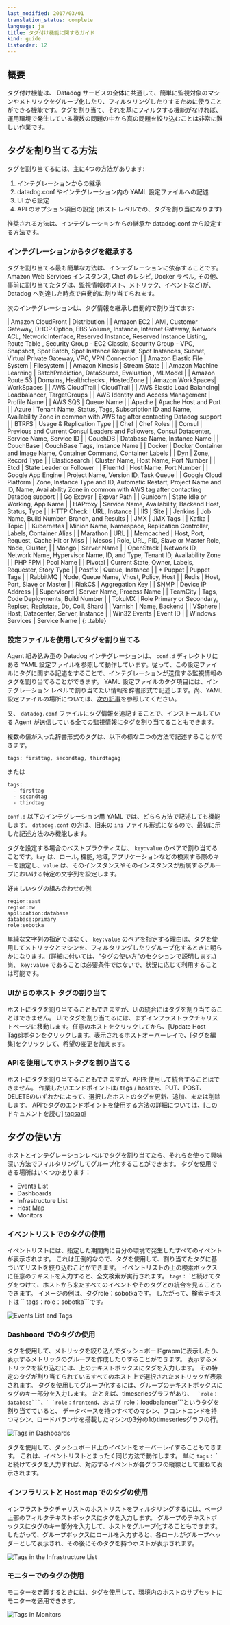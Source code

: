 ```yaml
---
last_modified: 2017/03/01
translation_status: complete
language: ja
title: タグ付け機能に関するガイド
kind: guide
listorder: 12
---
```


<!-- ## Overview
Tagging is used throughout the Datadog product to make it easier to subset and query the machines and metrics that you have to monitor. Without the ability to assign and filter based on tags, finding the problems that exist in your environment and narrowing them down enough to discover the true causes would be extremely difficult. -->

## 概要

タグ付け機能は、 Datadog サービスの全体に共通して、簡単に監視対象のマシンやメトリックをグループ化したり、フィルタリングしたりするために使うことができる機能です。タグを割り当て、それを基にフィルタする機能がなければ、運用環境で発生している複数の問題の中から真の問題を絞り込むことは非常に難しい作業です。


<!-- ## How to assign tags
There are four primary ways to assign tags: inherited from the integration, in the configuration, in the UI, and using the API, though the UI and API only allow you to assign tags at the host level. The recommended method is to rely on the integration or via the configuration files.
 -->

## タグを割り当てる方法

タグを割り当てるには、主に4つの方法があります:

  1. インテグレーションからの継承
  2. datadog.conf やインテグレーション内の YAML 設定ファイルへの記述
  3. UI から設定
  4. API のオプション項目の設定 (ホスト レベルでの、タグを割り当になります)

推奨される方法は、インテグレーションからの継承か datadog.conf から設定する方法です。


<!-- ### Inheriting tags from an integration

The easiest method for assigning tags is to rely on the integration. Tags assigned to your Amazon Web Services instances, Chef recipes, Docker labels, and more are all automatically assigned to the hosts and metrics when they are brought in to Datadog. -->

### インテグレーションからタグを継承する

タグを割り当てる最も簡単な方法は、インテグレーションに依存することです。 Amazon Web Services インスタンス, Chef のレシピ,  Docker ラベル, その他、事前に割り当てたタグは、監視情報(ホスト、メトリック、イベントなど)が、 Datadog へ到達した時点で自動的に割り当てられます。


<!-- The following integration sources create tags automatically in Datadog:

| Amazon CloudFront | Distribution |
| Amazon EC2 | AMI, Customer Gateway, DHCP Option, EBS Volume, Instance, Internet Gateway, Network ACL, Network Interface, Reserved Instance, Reserved Instance Listing, Route Table , Security Group - EC2 Classic, Security Group - VPC, Snapshot, Spot Batch, Spot Instance Request, Spot Instances, Subnet, Virtual Private Gateway, VPC, VPN Connection |
| Amazon Elastic File System | Filesystem |
| Amazon Kinesis | Stream State |
| Amazon Machine Learning | BatchPrediction, DataSource, Evaluation  , MLModel |
| Amazon Route 53 | Domains, Healthchecks  , HostedZone |
| Amazon WorkSpaces| WorkSpaces |
| AWS CloudTrail | CloudTrail |
| AWS Elastic Load Balancing| Loadbalancer, TargetGroups |
| AWS Identity and Access Management | Profile Name |
| AWS SQS | Queue Name |
| Apache | Apache Host and Port |
| Azure | Tenant Name, Status, Tags, Subscription ID and Name, Availability Zone in common with AWS tag after contacting Datadog support |
| BTRFS | Usage & Replication Type |
| Chef | Chef Roles |
| Consul | Previous and Current Consul Leaders and Followers, Consul Datacenter,  Service Name, Service ID |
| CouchDB | Database Name,  Instance Name |
| CouchBase | CouchBase Tags,  Instance Name |
| Docker | Docker Container and Image Name, Container Command, Container Labels |
| Dyn | Zone, Record Type |
| Elasticsearch | Cluster Name,  Host Name, Port Number  |
| Etcd | State Leader or Follower |
| Fluentd | Host Name, Port Number |
| Google App Engine | Project Name, Version ID, Task Queue |
| Google Cloud Platform | Zone, Instance Type and ID, Automatic Restart, Project Name and ID, Name, Availability Zone in common with AWS tag after contacting Datadog support |
| Go Expvar | Expvar Path |
| Gunicorn | State Idle or Working, App Name |
| HAProxy | Service Name, Availability, Backend Host, Status, Type |
| HTTP Check | URL, Instance |
| IIS | Site |
| Jenkins | Job Name, Build Number, Branch, and Results |
| JMX | JMX Tags |
| Kafka | Topic |
| Kubernetes | Minion Name, Namespace, Replication Controller, Labels, Container Alias |
| Marathon | URL |
| Memcached | Host, Port,  Request, Cache Hit or Miss |
| Mesos | Role, URL, PID, Slave or Master Role, Node, Cluster,   |
| Mongo | Server Name |
| OpenStack | Network ID, Network Name, Hypervisor Name, ID, and Type, Tenant ID,  Availability Zone |
| PHP FPM | Pool Name |
| Pivotal | Current State, Owner, Labels, Requester, Story Type |
| Postfix | Queue, Instance |
| * Puppet | Puppet Tags |
| RabbitMQ | Node, Queue Name, Vhost, Policy, Host |
| Redis | Host, Port,  Slave or Master |
| RiakCS | Aggregation Key |
| SNMP | Device IP Address |
| Supervisord | Server Name, Process Name |
| TeamCity | Tags, Code Deployments, Build Number |
| TokuMX | Role Primary or Secondary, Replset, Replstate, Db, Coll, Shard |
| Varnish | Name, Backend |
| VSphere | Host, Datacenter, Server, Instance |
| Win32 Events | Event ID |
| Windows Services | Service Name |
{: .table} -->

次のインテグレーションは、タグ情報を継承し自動的で割り当てます:

| Amazon CloudFront | Distribution |
| Amazon EC2 | AMI, Customer Gateway, DHCP Option, EBS Volume, Instance, Internet Gateway, Network ACL, Network Interface, Reserved Instance, Reserved Instance Listing, Route Table , Security Group - EC2 Classic, Security Group - VPC, Snapshot, Spot Batch, Spot Instance Request, Spot Instances, Subnet, Virtual Private Gateway, VPC, VPN Connection |
| Amazon Elastic File System | Filesystem |
| Amazon Kinesis | Stream State |
| Amazon Machine Learning | BatchPrediction, DataSource, Evaluation  , MLModel |
| Amazon Route 53 | Domains, Healthchecks  , HostedZone |
| Amazon WorkSpaces| WorkSpaces |
| AWS CloudTrail | CloudTrail |
| AWS Elastic Load Balancing| Loadbalancer, TargetGroups |
| AWS Identity and Access Management | Profile Name |
| AWS SQS | Queue Name |
| Apache | Apache Host and Port |
| Azure | Tenant Name, Status, Tags, Subscription ID and Name, Availability Zone in common with AWS tag after contacting Datadog support |
| BTRFS | Usage & Replication Type |
| Chef | Chef Roles |
| Consul | Previous and Current Consul Leaders and Followers, Consul Datacenter,  Service Name, Service ID |
| CouchDB | Database Name,  Instance Name |
| CouchBase | CouchBase Tags,  Instance Name |
| Docker | Docker Container and Image Name, Container Command, Container Labels |
| Dyn | Zone, Record Type |
| Elasticsearch | Cluster Name,  Host Name, Port Number  |
| Etcd | State Leader or Follower |
| Fluentd | Host Name, Port Number |
| Google App Engine | Project Name, Version ID, Task Queue |
| Google Cloud Platform | Zone, Instance Type and ID, Automatic Restart, Project Name and ID, Name, Availability Zone in common with AWS tag after contacting Datadog support |
| Go Expvar | Expvar Path |
| Gunicorn | State Idle or Working, App Name |
| HAProxy | Service Name, Availability, Backend Host, Status, Type |
| HTTP Check | URL, Instance |
| IIS | Site |
| Jenkins | Job Name, Build Number, Branch, and Results |
| JMX | JMX Tags |
| Kafka | Topic |
| Kubernetes | Minion Name, Namespace, Replication Controller, Labels, Container Alias |
| Marathon | URL |
| Memcached | Host, Port,  Request, Cache Hit or Miss |
| Mesos | Role, URL, PID, Slave or Master Role, Node, Cluster,   |
| Mongo | Server Name |
| OpenStack | Network ID, Network Name, Hypervisor Name, ID, and Type, Tenant ID,  Availability Zone |
| PHP FPM | Pool Name |
| Pivotal | Current State, Owner, Labels, Requester, Story Type |
| Postfix | Queue, Instance |
| * Puppet | Puppet Tags |
| RabbitMQ | Node, Queue Name, Vhost, Policy, Host |
| Redis | Host, Port,  Slave or Master |
| RiakCS | Aggregation Key |
| SNMP | Device IP Address |
| Supervisord | Server Name, Process Name |
| TeamCity | Tags, Code Deployments, Build Number |
| TokuMX | Role Primary or Secondary, Replset, Replstate, Db, Coll, Shard |
| Varnish | Name, Backend |
| VSphere | Host, Datacenter, Server, Instance |
| Win32 Events | Event ID |
| Windows Services | Service Name |
{: .table}


<!-- ### Assigning tags using the configuration files
The Datadog integrations are all configured via the yaml configuration files located in the conf.d directory in your agent install. For more about where to look for your configuration files, refer [to this article][agentinstall]. You can define tags in the configuration file for the overall agent as well as for each integration, though the datadog.conf file is a more traditional ini file. In yaml files, there is a tag dictionary with a list of tags you want assigned at that level. Any tag you assign to the agent will apply to every integration on that agent's host.

Dictionaries with lists of values have two different yet functionally equivalent forms:

    tags: firsttag, secondtag, thirdtag

or

    tags:
      - firsttag
      - secondtag
      - thirdtag

You will see both forms in the yaml configuration files, but for the datadog.conf ini file only the first form is valid.

Each tag can be anything you like but you will have the best success with tagging if your tags are key:value pairs. Keys could represent the role, or function, or region, or application and the value is the instance of that role, function, region, or application. Here are some examples of good tags:

    region:east
    region:nw
    application:database
    database:primary
    role:sobotka

The reason why you should use key value pairs instead of simply values will become apparent when you start using the tags to filter and group metrics and machines. That said, you are not required to use key value pairs and simple values are valid.
-->


### 設定ファイルを使用してタグを割り当てる

Agent 組み込み型の Datadog インテグレーションは、 `conf.d` ディレクトリにある YAML 設定ファイルを参照して動作しています。従って、この設定ファイルにタグに関する記述をすることで、インテグレーションが送信する監視情報のタグを割り当てることができます。 YAML 設定ファイルのタグ項目には、インテグレーション レベルで割り当てたい情報を辞書形式で記述します。尚、YAML 設定ファイルの場所については、[次の記事][agentinstall]を参照してください。

又、 `datadog.conf` ファイルにタグ情報を追記することで、インストールしている Agent が送信している全ての監視情報にタグを割り当てることもできます。

複数の値が入った辞書形式のタグは、以下の様な二つの方法で記述することができます。

    tags: firsttag, secondtag, thirdtagag

または

    tags:
      - firsttag
      - secondtag
      - thirdtag

`conf.d` 以下のインテグレーション用 YAML では、どちら方法で記述しても機能します。
`datadog.conf` の方は、旧来の `ini` ファイル形式になるので、最初に示した記述方法のみ機能します。

タグを設定する場合のベストプラクティスは、 `key:value` のペアで割り当てることです。`key` は、ロール, 機能, 地域, アプリケーションなどの検索する際のキーを設定し、`value` は、そのインスタンスやそのインスタンスが所属するグループにおいける特定の文字列を設定します。

好ましいタグの組み合わせの例:

    region:east
    region:nw
    application:database
    database:primary
    role:sobotka

単純な文字列の指定ではなく、 `key:value` のペアを指定する理由は、タグを使用してメトリックとマシンを、フィルタリングしたりグループ化するときに明らかになります。(詳細に付いては、"タグの使い方"のセクションで説明します。)　尚、 `key:value` であることは必要条件ではないで、状況に応じて利用することは可能です。


<!--### Assigning host tags in the UI
You can also assign tags to hosts, but not to integrations in the UI. To assign tags in the UI, start by going to the Infrastructure List page. Click on any host and then click the Update Host Tags button. In the host overlay that appears, click Edit Tags and make the changes you wish. -->

### UIからのホスト タグの割り当て

ホストにタグを割り当てることもできますが、UIの統合にはタグを割り当てることはできません。 UIでタグを割り当てるには、まずインフラストラクチャリストページに移動します。任意のホストをクリックしてから、[Update Host Tags]ボタンをクリックします。表示されるホストオーバーレイで、[タグを編集]をクリックして、希望の変更を加えます。


<!-- ### Assigning host tags using the API
You can also assign tags to hosts, but not to integrations using the API. The endpoints you want to work with are /tags/hosts and depending on whether you PUT, POST, or DELETE you will update, add, or delete tags for the chosen host. For more details on using the Tags endpoints in the API, [review this document][tagsapi] -->

### APIを使用してホストタグを割り当てる

ホストにタグを割り当てることもできますが、APIを使用して統合することはできません。 作業したいエンドポイントは/ tags / hostsで、PUT、POST、DELETEのいずれかによって、選択したホストのタグを更新、追加、または削除します。 APIでタグのエンドポイントを使用する方法の詳細については、[このドキュメントを読む] [tagsapi]


<!-- ## How to use tags
After you have assigned tags at the host and integration level, you can start using them to filter and group in interesting ways. There are several places you can use tags:

- Events List
- Dashboards
- Infrastructure List
- Host Map
- Monitors -->

## タグの使い方

ホストとインテグレーションレベルでタグを割り当てたら、それらを使って興味深い方法でフィルタリングしてグループ化することができます。 タグを使用できる場所はいくつかあります：

- Events List
- Dashboards
- Infrastructure List
- Host Map
- Monitors


<!-- ### Using tags in the Events List
The Events List will show you all the events that have occured in your environment over the time period specified. This can be overwhelming so you can use tags to filter down the list based on the tags you have assigned. You can enter any text you want in the search box above the Event List and a full text search will be performed. You can also enter ```tags:``` followed by a tag to see all the events that come from a host or integration with that tag. The example in the image is the tag role:sobotka. So the search text is ```tags:role:sobotka```.

![Events List and Tags](/static/images/eventtags.png)
 -->

### イベントリストでのタグの使用

イベントリストには、指定した期間内に自分の環境で発生したすべてのイベントが表示されます。 これは圧倒的なので、タグを使用して、割り当てたタグに基づいてリストを絞り込むことができます。 イベントリストの上の検索ボックスに任意のテキストを入力すると、全文検索が実行されます。 `` tags： `` `と続けてタグをつけて、ホストから来たすべてのイベントやそのタグとの統合を見ることもできます。 イメージの例は、タグrole：sobotkaです。 したがって、検索テキストは `` tags：role：sobotka```です。

![Events List and Tags](/static/images/eventtags.png)


<!-- ### Using tags in Dashboards
You can use tags to narrow down the metrics to display on a dashboard grapm, or to create groups of metrics to display. To narrow down the metrics to display, enter the tag in the over: textbox. You will now be looking at a chosen metric over all the hosts that have that particular tag assigned. To group using tags, enter the key part of the tag in the group: textbox. For instance, if you have a timeseries graph and you have assigned the tags ```role:database```, ```role:frontend```, and ```role:loadbalancer```, you will get one line in your timeseries graph representing all the machines with the database, another of machines wth the frontend, and third of machines with the loadbalancer.

![Tags in Dashboards](/static/images/dashboardtags.png)

You can also use tags to overlay events on the dashboard. This works in exactly the same way as in the Events List. Simply enter ```tags:``` followed by the tag and you will see the corresponding events overlaid as vertical bars on each graph.
-->

### Dashboard でのタグの使用

タグを使用して、メトリックを絞り込んでダッシュボードgrapmに表示したり、表示するメトリックのグループを作成したりすることができます。 表示するメトリックを絞り込むには、上のテキストボックスにタグを入力します。 その特定のタグが割り当てられているすべてのホスト上で選択されたメトリックが表示されます。 タグを使用してグループ化するには、グループのテキストボックスにタグのキー部分を入力します。 たとえば、timeseriesグラフがあり、 `` `role：database```、` `role：frontend``、および` `role：loadbalancer```というタグを割り当てていると、 データベースを持つすべてのマシン、フロントエンドを持つマシン、ロードバランサを搭載したマシンの3分の1のtimeseriesグラフの行。

![Tags in Dashboards](/static/images/dashboardtags.png)

タグを使用して、ダッシュボード上のイベントをオーバーレイすることもできます。 これは、イベントリストとまったく同じ方法で動作します。 単に `` tags： `` `と続けてタグを入力すれば、対応するイベントが各グラフの縦線として重ねて表示されます。


<!-- ### Using tags in the Infrastructure List and the Host Map

To filter the list of hosts in the Infrastructure list, enter a tag in the filter textbox at the top of the page. You can also group the hosts by entering the key portion of the tag in the group by textbox. So if you enter role in the group box, you will see each role as a group heading followed by the hosts with that tag.

![Tags in the Infrastructure List](/static/images/infrastructuretags.png) -->

### インフラリストと Host map でのタグの使用

インフラストラクチャリストのホストリストをフィルタリングするには、ページ上部のフィルタテキストボックスにタグを入力します。 グループのテキストボックスにタグのキー部分を入力して、ホストをグループ化することもできます。 したがって、グループボックスにロールを入力すると、各ロールがグループヘッダーとして表示され、その後にそのタグを持つホストが表示されます。

![Tags in the Infrastructure List](/static/images/infrastructuretags.png)


<!-- ### Using tags in Monitors

When defining a monitor, you can use tags to allow the monitor to apply to any subset of hosts across your environment.

![Tags in Monitors](/static/images/monitortags.png)
 -->

### モニターでのタグの使用

モニターを定義するときには、タグを使用して、環境内のホストのサブセットにモニターを適用できます。

![Tags in Monitors](/static/images/monitortags.png)


[tagsapi]: /api#tags
[agentinstall]: https://app.datadoghq.com/account/settings#agent
